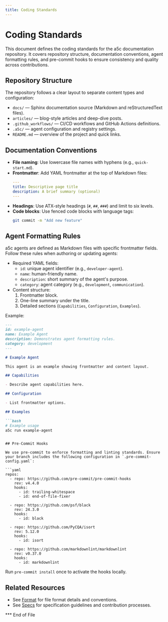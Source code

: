 ```yaml
---
title: Coding Standards
---
```


# Coding Standards

This document defines the coding standards for the a5c documentation repository. It covers repository structure, documentation conventions, agent formatting rules, and pre-commit hooks to ensure consistency and quality across contributions.

## Repository Structure

The repository follows a clear layout to separate content types and configuration:

- `docs/` — Sphinx documentation source (Markdown and reStructuredText files).
- `articles/` — blog-style articles and deep-dive posts.
- `.github_workflows/` — CI/CD workflows and GitHub Actions definitions.
- `.a5c/` — agent configuration and registry settings.
- `README.md` — overview of the project and quick links.

## Documentation Conventions

- **File naming**: Use lowercase file names with hyphens (e.g., `quick-start.md`).
- **Frontmatter**: Add YAML frontmatter at the top of Markdown files:
  ```yaml
  ---
  title: Descriptive page title
  description: A brief summary (optional)
  ---
  ```
- **Headings**: Use ATX-style headings (`#`, `##`, `###`) and limit to six levels.
- **Code blocks**: Use fenced code blocks with language tags:
  ```bash
  git commit -m "Add new feature"
  ```

## Agent Formatting Rules

a5c agents are defined as Markdown files with specific frontmatter fields. Follow these rules when authoring or updating agents:

- Required YAML fields:
  - `id`: unique agent identifier (e.g., `developer-agent`).
  - `name`: human-friendly name.
  - `description`: short summary of the agent's purpose.
  - `category`: agent category (e.g., `development`, `communication`).
- Content structure:
  1. Frontmatter block.
  2. One-line summary under the title.
  3. Detailed sections (`Capabilities`, `Configuration`, `Examples`).

Example:
```markdown
---
id: example-agent
name: Example Agent
description: Demonstrates agent formatting rules.
category: development
---

# Example Agent

This agent is an example showing frontmatter and content layout.

## Capabilities

- Describe agent capabilities here.

## Configuration

- List frontmatter options.

## Examples

```bash
# Example usage
a5c run example-agent
```
```

## Pre-Commit Hooks

We use pre-commit to enforce formatting and linting standards. Ensure your branch includes the following configuration in `.pre-commit-config.yaml`:

```yaml
repos:
  - repo: https://github.com/pre-commit/pre-commit-hooks
    rev: v4.4.0
    hooks:
      - id: trailing-whitespace
      - id: end-of-file-fixer

  - repo: https://github.com/psf/black
    rev: 24.3.0
    hooks:
      - id: black

  - repo: https://github.com/PyCQA/isort
    rev: 5.12.0
    hooks:
      - id: isort

  - repo: https://github.com/markdownlint/markdownlint
    rev: v0.37.0
    hooks:
      - id: markdownlint
```

Run `pre-commit install` once to activate the hooks locally.

## Related Resources

- See [Format](format.md) for file format details and conventions.
- See [Specs](specs.md) for specification guidelines and contribution processes.

*** End of File

